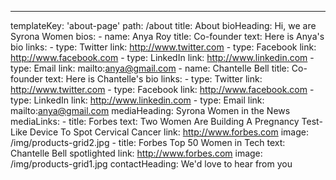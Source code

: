 ---
templateKey: 'about-page'
path: /about
title: About
bioHeading: Hi, we are Syrona Women
bios:
    -   name: Anya Roy
        title: Co-founder
        text: Here is Anya's bio
        links:
            -   type: Twitter
                link: http://www.twitter.com
            -   type: Facebook
                link: http://www.facebook.com
            -   type: LinkedIn
                link: http://www.linkedin.com 
            -   type: Email
                link: mailto:anya@gmail.com
    -   name: Chantelle Bell
        title: Co-founder
        text: Here is Chantelle's bio
        links:
            -   type: Twitter
                link: http://www.twitter.com
            -   type: Facebook
                link: http://www.facebook.com
            -   type: LinkedIn
                link: http://www.linkedin.com 
            -   type: Email
                link: mailto:anya@gmail.com
mediaHeading: Syrona Women in the News
mediaLinks:
    -   title: Forbes
        text: Two Women Are Building A Pregnancy Test-Like Device To Spot Cervical Cancer
        link: http://www.forbes.com
        image: /img/products-grid2.jpg
    -   title: Forbes Top 50 Women in Tech
        text: Chantelle Bell spotlighted
        link: http://www.forbes.com
        image: /img/products-grid1.jpg
contactHeading: We'd love to hear from you

    
